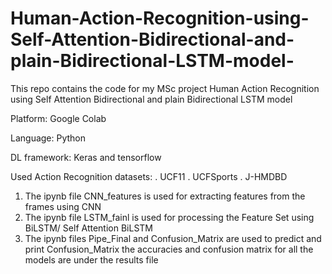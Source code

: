 # Human-Action-Recognition-using-Self-Attention-Bidirectional-and-plain-Bidirectional-LSTM-model-
This repo contains the code for my MSc project Human Action Recognition using Self Attention Bidirectional and plain Bidirectional LSTM model 

Platform: Google Colab

Language: Python

DL framework: Keras and tensorflow 

Used Action Recognition datasets: 
.	UCF11
.	UCFSports
.	J-HMDBD

1. The ipynb file CNN_features is used for extracting features from the frames using CNN
2. The ipynb file LSTM_fainl is used for processing the Feature Set using BiLSTM/ Self Attention BiLSTM 
3. The ipynb files  Pipe_Final and Confusion_Matrix are used to predict and print Confusion_Matrix 
the accuracies and confusion matrix for all the models are under the results file
